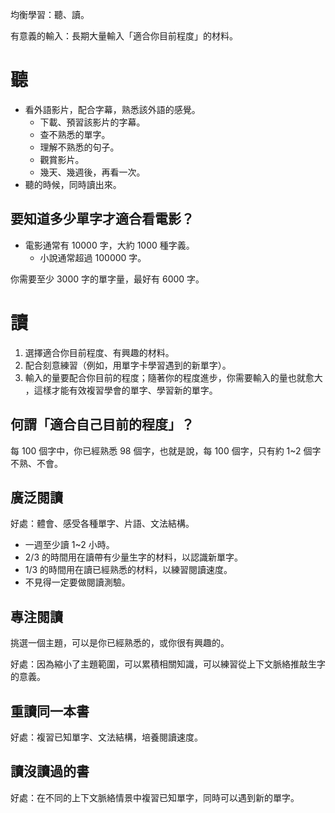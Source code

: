 均衡學習：聽、讀。

有意義的輸入：長期大量輸入「適合你目前程度」的材料。

# 聽

* 看外語影片，配合字幕，熟悉該外語的感覺。
  * 下載、預習該影片的字幕。
  * 查不熟悉的單字。
  * 理解不熟悉的句子。
  * 觀賞影片。
  * 幾天、幾週後，再看一次。
* 聽的時候，同時讀出來。

##  要知道多少單字才適合看電影？

* 電影通常有 10000 字，大約 1000  種字義。
  * 小說通常超過 100000 字。

你需要至少 3000 字的單字量，最好有 6000 字。

# 讀

1.  選擇適合你目前程度、有興趣的材料。
2.  配合刻意練習（例如，用單字卡學習遇到的新單字）。
3.  輸入的量要配合你目前的程度；隨著你的程度進步，你需要輸入的量也就愈大
    ，這樣才能有效複習學會的單字、學習新的單字。

##  何謂「適合自己目前的程度」？

每 100  個字中，你已經熟悉 98 個字，也就是說，每 100  個字，只有約 1~2
個字不熟、不會。

##  廣泛閱讀

好處：體會、感受各種單字、片語、文法結構。

* 一週至少讀 1~2  小時。
* 2/3 的時間用在讀帶有少量生字的材料，以認識新單字。
* 1/3 的時間用在讀已經熟悉的材料，以練習閱讀速度。
* 不見得一定要做閱讀測驗。

##  專注閱讀

挑選一個主題，可以是你已經熟悉的，或你很有興趣的。

好處：因為縮小了主題範圍，可以累積相關知識，可以練習從上下文脈絡推敲生字
的意義。

##  重讀同一本書

好處：複習已知單字、文法結構，培養閱讀速度。

##  讀沒讀過的書

好處：在不同的上下文脈絡情景中複習已知單字，同時可以遇到新的單字。
